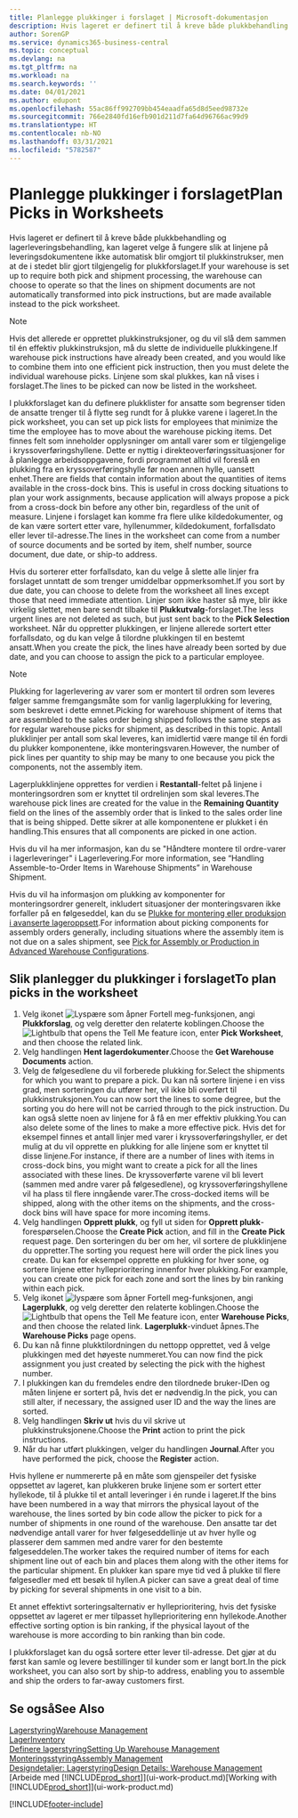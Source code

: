 ```yaml
---
title: Planlegge plukkinger i forslaget | Microsoft-dokumentasjon
description: Hvis lageret er definert til å kreve både plukkbehandling og lagerleveringsbehandling, kan lageret velge å fungere slik at linjene på leveringsdokumentene ikke automatisk blir omgjort til plukkinstrukser, men at de i stedet blir gjort tilgjengelig for plukkforslaget.
author: SorenGP
ms.service: dynamics365-business-central
ms.topic: conceptual
ms.devlang: na
ms.tgt_pltfrm: na
ms.workload: na
ms.search.keywords: ''
ms.date: 04/01/2021
ms.author: edupont
ms.openlocfilehash: 55ac86ff992709bb454eaadfa65d8d5eed98732e
ms.sourcegitcommit: 766e2840fd16efb901d211d7fa64d96766ac99d9
ms.translationtype: HT
ms.contentlocale: nb-NO
ms.lasthandoff: 03/31/2021
ms.locfileid: "5782587"
---
```

# <a name="plan-picks-in-worksheets"></a><span data-ttu-id="536ad-103">Planlegge plukkinger i forslaget</span><span class="sxs-lookup"><span data-stu-id="536ad-103">Plan Picks in Worksheets</span></span>

<span data-ttu-id="536ad-104">Hvis lageret er definert til å kreve både plukkbehandling og lagerleveringsbehandling, kan lageret velge å fungere slik at linjene på leveringsdokumentene ikke automatisk blir omgjort til plukkinstrukser, men at de i stedet blir gjort tilgjengelig for plukkforslaget.</span><span class="sxs-lookup"><span data-stu-id="536ad-104">If your warehouse is set up to require both pick and shipment processing, the warehouse can choose to operate so that the lines on shipment documents are not automatically transformed into pick instructions, but are made available instead to the pick worksheet.</span></span>  

> [!NOTE]  
> <span data-ttu-id="536ad-105">Hvis det allerede er opprettet plukkinstruksjoner, og du vil slå dem sammen til én effektiv plukkinstruksjon, må du slette de individuelle plukkingene.</span><span class="sxs-lookup"><span data-stu-id="536ad-105">If warehouse pick instructions have already been created, and you would like to combine them into one efficient pick instruction, then you must delete the individual warehouse picks.</span></span> <span data-ttu-id="536ad-106">Linjene som skal plukkes, kan nå vises i forslaget.</span><span class="sxs-lookup"><span data-stu-id="536ad-106">The lines to be picked can now be listed in the worksheet.</span></span>  

<span data-ttu-id="536ad-107">I plukkforslaget kan du definere plukklister for ansatte som begrenser tiden de ansatte trenger til å flytte seg rundt for å plukke varene i lageret.</span><span class="sxs-lookup"><span data-stu-id="536ad-107">In the pick worksheet, you can set up pick lists for employees that minimize the time the employee has to move about the warehouse picking items.</span></span> <span data-ttu-id="536ad-108">Det finnes felt som inneholder opplysninger om antall varer som er tilgjengelige i kryssoverføringshyllene. Dette er nyttig i direkteoverføringssituasjoner for å planlegge arbeidsoppgavene, fordi programmet alltid vil foreslå en plukking fra en kryssoverføringshylle før noen annen hylle, uansett enhet.</span><span class="sxs-lookup"><span data-stu-id="536ad-108">There are fields that contain information about the quantities of items available in the cross-dock bins. This is useful in cross docking situations to plan your work assignments, because application will always propose a pick from a cross-dock bin before any other bin, regardless of the unit of measure.</span></span> <span data-ttu-id="536ad-109">Linjene i forslaget kan komme fra flere ulike kildedokumenter, og de kan være sortert etter vare, hyllenummer, kildedokument, forfallsdato eller lever til-adresse.</span><span class="sxs-lookup"><span data-stu-id="536ad-109">The lines in the worksheet can come from a number of source documents and be sorted by item, shelf number, source document, due date, or ship-to address.</span></span>  

<span data-ttu-id="536ad-110">Hvis du sorterer etter forfallsdato, kan du velge å slette alle linjer fra forslaget unntatt de som trenger umiddelbar oppmerksomhet.</span><span class="sxs-lookup"><span data-stu-id="536ad-110">If you sort by due date, you can choose to delete from the worksheet all lines except those that need immediate attention.</span></span> <span data-ttu-id="536ad-111">Linjer som ikke haster så mye, blir ikke virkelig slettet, men bare sendt tilbake til **Plukkutvalg**-forslaget.</span><span class="sxs-lookup"><span data-stu-id="536ad-111">The less urgent lines are not deleted as such, but just sent back to the **Pick Selection** worksheet.</span></span> <span data-ttu-id="536ad-112">Når du oppretter plukkingen, er linjene allerede sortert etter forfallsdato, og du kan velge å tilordne plukkingen til en bestemt ansatt.</span><span class="sxs-lookup"><span data-stu-id="536ad-112">When you create the pick, the lines have already been sorted by due date, and you can choose to assign the pick to a particular employee.</span></span>  

> [!NOTE]  
> <span data-ttu-id="536ad-113">Plukking for lagerlevering av varer som er montert til ordren som leveres følger samme fremgangsmåte som for vanlig lagerplukking for levering, som beskrevet i dette emnet.</span><span class="sxs-lookup"><span data-stu-id="536ad-113">Picking for warehouse shipment of items that are assembled to the sales order being shipped follows the same steps as for regular warehouse picks for shipment, as described in this topic.</span></span> <span data-ttu-id="536ad-114">Antall plukklinjer per antall som skal leveres, kan imidlertid være mange til én fordi du plukker komponentene, ikke monteringsvaren.</span><span class="sxs-lookup"><span data-stu-id="536ad-114">However, the number of pick lines per quantity to ship may be many to one because you pick the components, not the assembly item.</span></span>  
>
> <span data-ttu-id="536ad-115">Lagerplukklinjene opprettes for verdien i **Restantall**-feltet på linjene i monteringsordren som er knyttet til ordrelinjen som skal leveres.</span><span class="sxs-lookup"><span data-stu-id="536ad-115">The warehouse pick lines are created for the value in the **Remaining Quantity** field on the lines of the assembly order that is linked to the sales order line that is being shipped.</span></span> <span data-ttu-id="536ad-116">Dette sikrer at alle komponentene er plukket i én handling.</span><span class="sxs-lookup"><span data-stu-id="536ad-116">This ensures that all components are picked in one action.</span></span>  
>
> <span data-ttu-id="536ad-117">Hvis du vil ha mer informasjon, kan du se "Håndtere montere til ordre-varer i lagerleveringer" i Lagerlevering.</span><span class="sxs-lookup"><span data-stu-id="536ad-117">For more information, see “Handling Assemble-to-Order Items in Warehouse Shipments” in Warehouse Shipment.</span></span>  
>
> <span data-ttu-id="536ad-118">Hvis du vil ha informasjon om plukking av komponenter for monteringsordrer generelt, inkludert situasjoner der monteringsvaren ikke forfaller på en følgeseddel, kan du se [Plukke for montering eller produksjon i avanserte lageroppsett](warehouse-how-to-pick-for-internal-operations-in-advanced-warehousing.md).</span><span class="sxs-lookup"><span data-stu-id="536ad-118">For information about picking components for assembly orders generally, including situations where the assembly item is not due on a sales shipment, see [Pick for Assembly or Production in Advanced Warehouse Configurations](warehouse-how-to-pick-for-internal-operations-in-advanced-warehousing.md).</span></span>  

## <a name="to-plan-picks-in-the-worksheet"></a><span data-ttu-id="536ad-119">Slik planlegger du plukkinger i forslaget</span><span class="sxs-lookup"><span data-stu-id="536ad-119">To plan picks in the worksheet</span></span>

1. <span data-ttu-id="536ad-120">Velg ikonet ![Lyspære som åpner Fortell meg-funksjonen](media/ui-search/search_small.png "Fortell hva du vil gjøre"), angi **Plukkforslag**, og velg deretter den relaterte koblingen.</span><span class="sxs-lookup"><span data-stu-id="536ad-120">Choose the ![Lightbulb that opens the Tell Me feature](media/ui-search/search_small.png "Tell me what you want to do") icon, enter **Pick Worksheet**, and then choose the related link.</span></span>  
2. <span data-ttu-id="536ad-121">Velg handlingen **Hent lagerdokumenter**.</span><span class="sxs-lookup"><span data-stu-id="536ad-121">Choose the **Get Warehouse Documents** action.</span></span>  
3. <span data-ttu-id="536ad-122">Velg de følgesedlene du vil forberede plukking for.</span><span class="sxs-lookup"><span data-stu-id="536ad-122">Select the shipments for which you want to prepare a pick.</span></span> <span data-ttu-id="536ad-123">Du kan nå sortere linjene i en viss grad, men sorteringen du utfører her, vil ikke bli overført til plukkinstruksjonen.</span><span class="sxs-lookup"><span data-stu-id="536ad-123">You can now sort the lines to some degree, but the sorting you do here will not be carried through to the pick instruction.</span></span> <span data-ttu-id="536ad-124">Du kan også slette noen av linjene for å få en mer effektiv plukking.</span><span class="sxs-lookup"><span data-stu-id="536ad-124">You can also delete some of the lines to make a more effective pick.</span></span> <span data-ttu-id="536ad-125">Hvis det for eksempel finnes et antall linjer med varer i kryssoverføringshyller, er det mulig at du vil opprette en plukking for alle linjene som er knyttet til disse linjene.</span><span class="sxs-lookup"><span data-stu-id="536ad-125">For instance, if there are a number of lines with items in cross-dock bins, you might want to create a pick for all the lines associated with these lines.</span></span> <span data-ttu-id="536ad-126">De kryssoverførte varene vil bli levert (sammen med andre varer på følgesedlene), og kryssoverføringshyllene vil ha plass til flere inngående varer.</span><span class="sxs-lookup"><span data-stu-id="536ad-126">The cross-docked items will be shipped, along with the other items on the shipments, and the cross-dock bins will have space for more incoming items.</span></span>  
4. <span data-ttu-id="536ad-127">Velg handlingen **Opprett plukk**, og fyll ut siden for **Opprett plukk**-forespørselen.</span><span class="sxs-lookup"><span data-stu-id="536ad-127">Choose the **Create Pick** action, and fill in the **Create Pick** request page.</span></span> <span data-ttu-id="536ad-128">Den sorteringen du ber om her, vil sortere de plukklinjene du oppretter.</span><span class="sxs-lookup"><span data-stu-id="536ad-128">The sorting you request here will order the pick lines you create.</span></span> <span data-ttu-id="536ad-129">Du kan for eksempel opprette en plukking for hver sone, og sortere linjene etter hylleprioritering innenfor hver plukking.</span><span class="sxs-lookup"><span data-stu-id="536ad-129">For example, you can create one pick for each zone and sort the lines by bin ranking within each pick.</span></span>  
5. <span data-ttu-id="536ad-130">Velg ikonet ![lyspære som åpner Fortell meg-funksjonen](media/ui-search/search_small.png "Fortell hva du vil gjøre"), angi **Lagerplukk**, og velg deretter den relaterte koblingen.</span><span class="sxs-lookup"><span data-stu-id="536ad-130">Choose the ![Lightbulb that opens the Tell Me feature](media/ui-search/search_small.png "Tell me what you want to do") icon, enter **Warehouse Picks**, and then choose the related link.</span></span> <span data-ttu-id="536ad-131">**Lagerplukk**-vinduet åpnes.</span><span class="sxs-lookup"><span data-stu-id="536ad-131">The **Warehouse Picks** page opens.</span></span>  
6. <span data-ttu-id="536ad-132">Du kan nå finne plukktilordningen du nettopp opprettet, ved å velge plukkingen med det høyeste nummeret.</span><span class="sxs-lookup"><span data-stu-id="536ad-132">You can now find the pick assignment you just created by selecting the pick with the highest number.</span></span>  
7. <span data-ttu-id="536ad-133">I plukkingen kan du fremdeles endre den tilordnede bruker-IDen og måten linjene er sortert på, hvis det er nødvendig.</span><span class="sxs-lookup"><span data-stu-id="536ad-133">In the pick, you can still alter, if necessary, the assigned user ID and the way the lines are sorted.</span></span>  
8. <span data-ttu-id="536ad-134">Velg handlingen **Skriv ut** hvis du vil skrive ut plukkinstruksjonene.</span><span class="sxs-lookup"><span data-stu-id="536ad-134">Choose the **Print** action to print the pick instructions.</span></span>  
9. <span data-ttu-id="536ad-135">Når du har utført plukkingen, velger du handlingen **Journal**.</span><span class="sxs-lookup"><span data-stu-id="536ad-135">After you have performed the pick, choose the **Register** action.</span></span>  

<span data-ttu-id="536ad-136">Hvis hyllene er nummererte på en måte som gjenspeiler det fysiske oppsettet av lageret, kan plukkeren bruke linjene som er sortert etter hyllekode, til å plukke til et antall leveringer i én runde i lageret.</span><span class="sxs-lookup"><span data-stu-id="536ad-136">If the bins have been numbered in a way that mirrors the physical layout of the warehouse, the lines sorted by bin code allow the picker to pick for a number of shipments in one round of the warehouse.</span></span> <span data-ttu-id="536ad-137">Den ansatte tar det nødvendige antall varer for hver følgeseddellinje ut av hver hylle og plasserer dem sammen med andre varer for den bestemte følgeseddelen.</span><span class="sxs-lookup"><span data-stu-id="536ad-137">The worker takes the required number of items for each shipment line out of each bin and places them along with the other items for the particular shipment.</span></span> <span data-ttu-id="536ad-138">En plukker kan spare mye tid ved å plukke til flere følgesedler med ett besøk til hyllen.</span><span class="sxs-lookup"><span data-stu-id="536ad-138">A picker can save a great deal of time by picking for several shipments in one visit to a bin.</span></span>  

<span data-ttu-id="536ad-139">Et annet effektivt sorteringsalternativ er hylleprioritering, hvis det fysiske oppsettet av lageret er mer tilpasset hylleprioritering enn hyllekode.</span><span class="sxs-lookup"><span data-stu-id="536ad-139">Another effective sorting option is bin ranking, if the physical layout of the warehouse is more according to bin ranking than bin code.</span></span>  

<span data-ttu-id="536ad-140">I plukkforslaget kan du også sortere etter lever til-adresse. Det gjør at du først kan samle og levere bestillinger til kunder som er langt bort.</span><span class="sxs-lookup"><span data-stu-id="536ad-140">In the pick worksheet, you can also sort by ship-to address, enabling you to assemble and ship the orders to far-away customers first.</span></span>  

## <a name="see-also"></a><span data-ttu-id="536ad-141">Se også</span><span class="sxs-lookup"><span data-stu-id="536ad-141">See Also</span></span>

[<span data-ttu-id="536ad-142">Lagerstyring</span><span class="sxs-lookup"><span data-stu-id="536ad-142">Warehouse Management</span></span>](warehouse-manage-warehouse.md)  
[<span data-ttu-id="536ad-143">Lager</span><span class="sxs-lookup"><span data-stu-id="536ad-143">Inventory</span></span>](inventory-manage-inventory.md)  
[<span data-ttu-id="536ad-144">Definere lagerstyring</span><span class="sxs-lookup"><span data-stu-id="536ad-144">Setting Up Warehouse Management</span></span>](warehouse-setup-warehouse.md)  
[<span data-ttu-id="536ad-145">Monteringsstyring</span><span class="sxs-lookup"><span data-stu-id="536ad-145">Assembly Management</span></span>](assembly-assemble-items.md)  
[<span data-ttu-id="536ad-146">Designdetaljer: Lagerstyring</span><span class="sxs-lookup"><span data-stu-id="536ad-146">Design Details: Warehouse Management</span></span>](design-details-warehouse-management.md)  
<span data-ttu-id="536ad-147">[Arbeide med [!INCLUDE[prod_short](includes/prod_short.md)]](ui-work-product.md)</span><span class="sxs-lookup"><span data-stu-id="536ad-147">[Working with [!INCLUDE[prod_short](includes/prod_short.md)]](ui-work-product.md)</span></span>  


[!INCLUDE[footer-include](includes/footer-banner.md)]